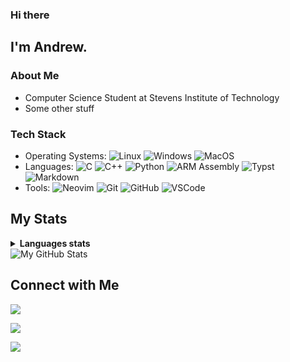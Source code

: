 ### Hi there

## I'm Andrew.

### About Me

- Computer Science Student at Stevens Institute of Technology
- Some other stuff

### Tech Stack
- Operating Systems:
    ![Linux](https://img.shields.io/badge/-Linux-333333?style=flat&logo=linux)
    ![Windows](https://img.shields.io/badge/-Windows-333333?style=flat&logo=windows)
    ![MacOS](https://img.shields.io/badge/-MacOS-333333?style=flat&logo=macos)
- Languages:
    ![C](https://img.shields.io/badge/-C-333333?style=flat&logo=c)
    ![C++](https://img.shields.io/badge/-C++-333333?logo=cplusplus&logoColor=blue)
    ![Python](https://img.shields.io/badge/-Python-333333?style=flat&logo=python)
    ![ARM Assembly](https://img.shields.io/badge/-ARM_Assembly-333333?style=flat&logo=ARM)
    ![Typst](https://img.shields.io/badge/-Typst-333333?style=flat&logo=Typst)
    ![Markdown](https://img.shields.io/badge/-Markdown-333333?style=flat&logo=markdown)
- Tools:
    ![Neovim](https://img.shields.io/badge/-Neovim-333333?style=flat&logo=neovim)
    ![Git](https://img.shields.io/badge/-Git-333333?style=flat&logo=git)
    ![GitHub](https://img.shields.io/badge/-GitHub-333333?style=flat&logo=github)
    ![VSCode](https://img.shields.io/badge/-VSCode-333333?style=flat&logo=visual-studio-code)

## My Stats
<details>
  <summary><b>Languages stats</b></summary>
  <br/>
  <picture align="left">
    <source media="(prefers-color-scheme: dark)" srcset="https://github-profile-summary-cards.vercel.app/api/cards/repos-per-language?username=aschombe&theme=nord_dark">
    <source media="(prefers-color-scheme: light)"srcset="https://github-profile-summary-cards.vercel.app/api/cards/repos-per-language?username=aschombe&theme=nord_bright">
    <img alt="Repos per language" src="https://github-profile-summary-cards.vercel.app/api/cards/repos-per-language?username=aschombe&theme=nord_dark">
  </picture>
  <picture align="right">
    <source media="(prefers-color-scheme: dark)" srcset="https://github-profile-summary-cards.vercel.app/api/cards/most-commit-language?username=aschombe&theme=nord_dark">
    <source media="(prefers-color-scheme: light)"srcset="https://github-profile-summary-cards.vercel.app/api/cards/most-commit-language?username=aschombe&theme=nord_bright">
    <img alt="Most commit languages" src="https://github-profile-summary-cards.vercel.app/api/cards/most-commit-language?username=aschombe&theme=nord_dark">
  </picture>
</details>

<picture>
  <source media="(prefers-color-scheme: dark)" srcset="https://github-profile-summary-cards.vercel.app/api/cards/profile-details?username=aschombe&theme=nord_dark">
  <source media="(prefers-color-scheme: light)"srcset="https://github-profile-summary-cards.vercel.app/api/cards/profile-details?username=aschombe&theme=nord_bright">
  <img alt="My GitHub Stats" src="https://github-profile-summary-cards.vercel.app/api/cards/profile-details?username=aschombe&theme=nord_dark">
</picture>

## Connect with Me

<a href="https://aschombe.github.io"><img src="https://img.shields.io/badge/-aschombe.github.io-333333?style=flat-square&logo=Firefox&logoColor=black"/></a>
<!-- linked in shields io for next one -->
<a href="https://www.linkedin.com/in/andrew-schomber/"><img src="https://img.shields.io/badge/-LinkedIn-333333?style=flat-square&logo=linkedin"/></a>
<!-- <a href="https://www.linkedin.com/in/andrew-schomber/"><img src="https://img.shields.io/badge/-Andrew%20Schomber-0077B5?style=flat-square&logo=Linkedin&logoColor=white"/></a> -->
<a href="mailto:aschombe@stevens.edu"><img src="https://img.shields.io/badge/-aschombe@stevens.edu-333333?style=flat-square&logo=Gmail"/></a>
